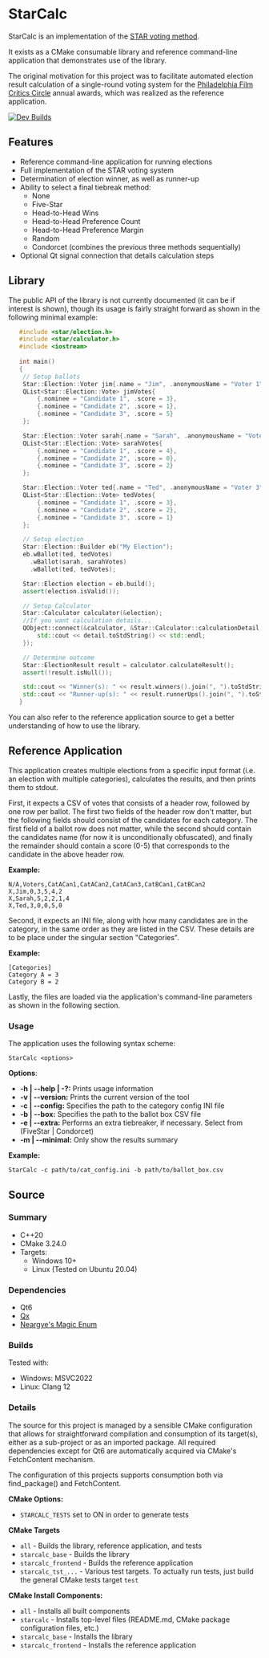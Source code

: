 # StarCalc

StarCalc is an implementation of the [STAR voting method](https://www.starvoting.org/).

It exists as a CMake consumable library and reference command-line application that demonstrates use of the library.

The original motivation for this project was to facilitate automated election result calculation of a single-round voting system for the [Philadelphia Film Critics Circle](https://philafcc.org/) annual awards, which was realized as the reference application.

[![Dev Builds](https://github.com/oblivioncth/StarCalc/actions/workflows/push-reaction.yml/badge.svg?branch=dev)](https://github.com/oblivioncth/StarCalc/actions/workflows/push-reaction.yml)

## Features

 - Reference command-line application for running elections
 - Full implementation of the STAR voting system
 - Determination of election winner, as well as runner-up
 - Ability to select a final tiebreak method:
	 - None
	 - Five-Star
	 - Head-to-Head Wins
	 - Head-to-Head Preference Count
	 - Head-to-Head Preference Margin
	 - Random
	 - Condorcet (combines the previous three methods sequentially)
  - Optional Qt signal connection that details calculation steps

## Library
The public API of the library is not currently documented (it can be if interest is shown), though its usage is fairly straight forward as shown in the following minimal example:

```cpp
   #include <star/election.h>
   #include <star/calculator.h>
   #include <iostream>
   
   int main()
   {
    // Setup ballots
    Star::Election::Voter jim{.name = "Jim", .anonymousName = "Voter 1"};
    QList<Star::Election::Vote> jimVotes{
        {.nominee = "Candidate 1", .score = 3},
        {.nominee = "Candidate 2", .score = 1},
        {.nominee = "Candidate 3", .score = 5}
    };

    Star::Election::Voter sarah{.name = "Sarah", .anonymousName = "Voter 2"};
    QList<Star::Election::Vote> sarahVotes{
        {.nominee = "Candidate 1", .score = 4},
        {.nominee = "Candidate 2", .score = 0},
        {.nominee = "Candidate 3", .score = 2}
    };

    Star::Election::Voter ted{.name = "Ted", .anonymousName = "Voter 3"};
    QList<Star::Election::Vote> tedVotes{
        {.nominee = "Candidate 1", .score = 3},
        {.nominee = "Candidate 2", .score = 2},
        {.nominee = "Candidate 3", .score = 1}
    };

    // Setup election
    Star::Election::Builder eb("My Election");
    eb.wBallot(ted, tedVotes)
      .wBallot(sarah, sarahVotes)
      .wBallot(ted, tedVotes);

    Star::Election election = eb.build();
    assert(election.isValid());

    // Setup Calculator
    Star::Calculator calculator(&election);
    //If you want calculation details...
    QObject::connect(&calculator, &Star::Calculator::calculationDetail, [](const QString& detail){
        std::cout << detail.toStdString() << std::endl;
    });

    // Determine outcome
    Star::ElectionResult result = calculator.calculateResult();
    assert(!result.isNull());

    std::cout << "Winner(s): " << result.winners().join(", ").toStdString() << std::endl;
    std::cout << "Runner-up(s): " << result.runnerUps().join(", ").toStdString() << std::endl;
   }
```
You can also refer to the reference application source to get a better understanding of how to use the library.

## Reference Application
This application creates multiple elections from a specific input format (i.e. an election with multiple categories), calculates the results, and then prints them to stdout.

First, it expects a CSV of votes that consists of a header row, followed by one row per ballot. The first two fields of the header row don't matter, but the following fields should consist of the candidates for each category. The first field of a ballot row does not matter, while the second should contain the candidates name (for now it is unconditionally obfuscated), and finally the remainder should contain a score (0-5) that corresponds to the candidate in the above header row.

**Example:**
```
N/A,Voters,CatACan1,CatACan2,CatACan3,CatBCan1,CatBCan2
X,Jim,0,3,5,4,2
X,Sarah,5,2,2,1,4
X,Ted,3,0,0,5,0
```
Second, it expects an INI file, along with how many candidates are in the category, in the same order as they are listed in the CSV. These details are to be place under the singular section "Categories".

**Example:**
```
[Categories]
Category A = 3
Category B = 2
```
Lastly, the files are loaded via the application's command-line parameters as shown in the following section.

### Usage
The application uses the following syntax scheme:
    
    StarCalc <options>

**Options**:
 -  **-h | --help | -?:** Prints usage information
 -  **-v | --version:** Prints the current version of the tool
 -  **-c | --config:** Specifies the path to the category config INI file
 -  **-b | --box:** Specifies the path to the ballot box CSV file
 - **-e | --extra:** Performs an extra tiebreaker, if necessary. Select from (FiveStar | Condorcet)
 - **-m | --minimal:** Only show the results summary

**Example:**

    StarCalc -c path/to/cat_config.ini -b path/to/ballot_box.csv

## Source

### Summary

 - C++20
 - CMake 3.24.0
 - Targets:
	 - Windows 10+
	 - Linux (Tested on Ubuntu 20.04)

### Dependencies
- Qt6
- [Qx](https://github.com/oblivioncth/Qx/)
- [Neargye's Magic Enum](https://github.com/Neargye/magic_enum)

### Builds
Tested with:
 - Windows: MSVC2022
 - Linux: Clang 12

### Details
The source for this project is managed by a sensible CMake configuration that allows for straightforward compilation and consumption of its target(s), either as a sub-project or as an imported package. All required dependencies except for Qt6 are automatically acquired via CMake's FetchContent mechanism.

The configuration of this projects supports consumption both via find_package() and FetchContent.

**CMake Options:**

 - `STARCALC_TESTS` set to ON in order to generate tests

**CMake Targets**
 - `all` - Builds the library, reference application, and tests
 - `starcalc_base` - Builds the library
 - `starcalc_frontend` - Builds the reference application
 - `starcalc_tst_...` - Various test targets. To actually run tests, just build the general CMake tests target `test`

**CMake Install Components:**
 - `all` - Installs all built components
 - `starcalc` - Installs top-level files (README.md, CMake package configuration files, etc.)
 - `starcalc_base` - Installs the library
 - `starcalc_frontend` - Installs the reference application
